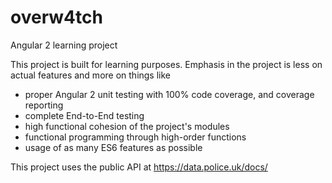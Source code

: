 # overw4tch
Angular 2 learning project 

This project is built for learning purposes. 
Emphasis in the project is less on actual features and more on things like
  * proper Angular 2 unit testing with 100% code coverage, and coverage reporting
  * complete End-to-End testing 
  * high functional cohesion of the project's modules 
  * functional programming through high-order functions 
  * usage of as many ES6 features as possible 

This project uses the public API at https://data.police.uk/docs/ 
